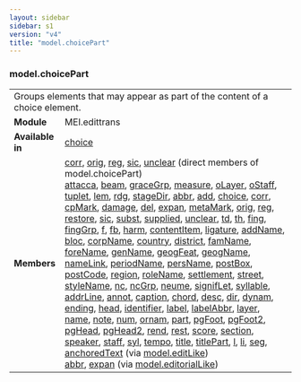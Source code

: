 ```yaml
---
layout: sidebar
sidebar: s1
version: "v4"
title: "model.choicePart"
---
```

<div class="classSpec model">
   <h3 id="model.choicePart">model.choicePart</h3>
   <table class="wovenodd">
      <tr>
         <td colspan="2" class="wovenodd-col2">Groups elements that may appear as part of the content of a choice element.</td>
      </tr>
      <tr>
         <td class="wovenodd-col1"><strong>Module</strong></td>
         <td class="wovenodd-col2">MEI.edittrans</td>
      </tr>
      <tr>
         <td class="wovenodd-col1"><strong>Available in</strong></td>
         <td class="wovenodd-col2">
            <div class="parent">
               <div><a class="link_odd_elementSpec" href="{{ site.baseurl }}/{{ page.version }}/elements/choice.html">choice</a></div>
            </div>
         </td>
      </tr>
      <tr>
         <td class="wovenodd-col1"><strong>Members</strong></td>
         <td class="wovenodd-col2">
            <div class="parent">
               <div><a class="link_odd_elementSpec" href="{{ site.baseurl }}/{{ page.version }}/elements/corr.html">corr</a>, <a class="link_odd_elementSpec" href="{{ site.baseurl }}/{{ page.version }}/elements/orig.html">orig</a>, <a class="link_odd_elementSpec" href="{{ site.baseurl }}/{{ page.version }}/elements/reg.html">reg</a>, <a class="link_odd_elementSpec" href="{{ site.baseurl }}/{{ page.version }}/elements/sic.html">sic</a>, <a class="link_odd_elementSpec" href="{{ site.baseurl }}/{{ page.version }}/elements/unclear.html">unclear</a> (direct members of model.choicePart)
               </div>
               <div><a class="link_odd_elementSpec" href="{{ site.baseurl }}/{{ page.version }}/model-classes/attacca.html">attacca</a>, <a class="link_odd_elementSpec" href="{{ site.baseurl }}/{{ page.version }}/model-classes/beam.html">beam</a>, <a class="link_odd_elementSpec" href="{{ site.baseurl }}/{{ page.version }}/model-classes/gracegrp.html">graceGrp</a>, <a class="link_odd_elementSpec" href="{{ site.baseurl }}/{{ page.version }}/model-classes/measure.html">measure</a>, <a class="link_odd_elementSpec" href="{{ site.baseurl }}/{{ page.version }}/model-classes/olayer.html">oLayer</a>, <a class="link_odd_elementSpec" href="{{ site.baseurl }}/{{ page.version }}/model-classes/ostaff.html">oStaff</a>, <a class="link_odd_elementSpec" href="{{ site.baseurl }}/{{ page.version }}/model-classes/tuplet.html">tuplet</a>, <a class="link_odd_elementSpec" href="{{ site.baseurl }}/{{ page.version }}/model-classes/lem.html">lem</a>, <a class="link_odd_elementSpec" href="{{ site.baseurl }}/{{ page.version }}/model-classes/rdg.html">rdg</a>, <a class="link_odd_elementSpec" href="{{ site.baseurl }}/{{ page.version }}/model-classes/stagedir.html">stageDir</a>, <a class="link_odd_elementSpec" href="{{ site.baseurl }}/{{ page.version }}/model-classes/abbr.html">abbr</a>, <a class="link_odd_elementSpec" href="{{ site.baseurl }}/{{ page.version }}/model-classes/add.html">add</a>, <a class="link_odd_elementSpec" href="{{ site.baseurl }}/{{ page.version }}/model-classes/choice.html">choice</a>, <a class="link_odd_elementSpec" href="{{ site.baseurl }}/{{ page.version }}/model-classes/corr.html">corr</a>, <a class="link_odd_elementSpec" href="{{ site.baseurl }}/{{ page.version }}/model-classes/cpmark.html">cpMark</a>, <a class="link_odd_elementSpec" href="{{ site.baseurl }}/{{ page.version }}/model-classes/damage.html">damage</a>, <a class="link_odd_elementSpec" href="{{ site.baseurl }}/{{ page.version }}/model-classes/del.html">del</a>, <a class="link_odd_elementSpec" href="{{ site.baseurl }}/{{ page.version }}/model-classes/expan.html">expan</a>, <a class="link_odd_elementSpec" href="{{ site.baseurl }}/{{ page.version }}/model-classes/metamark.html">metaMark</a>, <a class="link_odd_elementSpec" href="{{ site.baseurl }}/{{ page.version }}/model-classes/orig.html">orig</a>, <a class="link_odd_elementSpec" href="{{ site.baseurl }}/{{ page.version }}/model-classes/reg.html">reg</a>, <a class="link_odd_elementSpec" href="{{ site.baseurl }}/{{ page.version }}/model-classes/restore.html">restore</a>, <a class="link_odd_elementSpec" href="{{ site.baseurl }}/{{ page.version }}/model-classes/sic.html">sic</a>, <a class="link_odd_elementSpec" href="{{ site.baseurl }}/{{ page.version }}/model-classes/subst.html">subst</a>, <a class="link_odd_elementSpec" href="{{ site.baseurl }}/{{ page.version }}/model-classes/supplied.html">supplied</a>, <a class="link_odd_elementSpec" href="{{ site.baseurl }}/{{ page.version }}/model-classes/unclear.html">unclear</a>, <a class="link_odd_elementSpec" href="{{ site.baseurl }}/{{ page.version }}/model-classes/td.html">td</a>, <a class="link_odd_elementSpec" href="{{ site.baseurl }}/{{ page.version }}/model-classes/th.html">th</a>, <a class="link_odd_elementSpec" href="{{ site.baseurl }}/{{ page.version }}/model-classes/fing.html">fing</a>, <a class="link_odd_elementSpec" href="{{ site.baseurl }}/{{ page.version }}/model-classes/finggrp.html">fingGrp</a>, <a class="link_odd_elementSpec" href="{{ site.baseurl }}/{{ page.version }}/model-classes/f.html">f</a>, <a class="link_odd_elementSpec" href="{{ site.baseurl }}/{{ page.version }}/model-classes/fb.html">fb</a>, <a class="link_odd_elementSpec" href="{{ site.baseurl }}/{{ page.version }}/model-classes/harm.html">harm</a>, <a class="link_odd_elementSpec" href="{{ site.baseurl }}/{{ page.version }}/model-classes/contentitem.html">contentItem</a>, <a class="link_odd_elementSpec" href="{{ site.baseurl }}/{{ page.version }}/model-classes/ligature.html">ligature</a>, <a class="link_odd_elementSpec" href="{{ site.baseurl }}/{{ page.version }}/model-classes/addname.html">addName</a>, <a class="link_odd_elementSpec" href="{{ site.baseurl }}/{{ page.version }}/model-classes/bloc.html">bloc</a>, <a class="link_odd_elementSpec" href="{{ site.baseurl }}/{{ page.version }}/model-classes/corpname.html">corpName</a>, <a class="link_odd_elementSpec" href="{{ site.baseurl }}/{{ page.version }}/model-classes/country.html">country</a>, <a class="link_odd_elementSpec" href="{{ site.baseurl }}/{{ page.version }}/model-classes/district.html">district</a>, <a class="link_odd_elementSpec" href="{{ site.baseurl }}/{{ page.version }}/model-classes/famname.html">famName</a>, <a class="link_odd_elementSpec" href="{{ site.baseurl }}/{{ page.version }}/model-classes/forename.html">foreName</a>, <a class="link_odd_elementSpec" href="{{ site.baseurl }}/{{ page.version }}/model-classes/genname.html">genName</a>, <a class="link_odd_elementSpec" href="{{ site.baseurl }}/{{ page.version }}/model-classes/geogfeat.html">geogFeat</a>, <a class="link_odd_elementSpec" href="{{ site.baseurl }}/{{ page.version }}/model-classes/geogname.html">geogName</a>, <a class="link_odd_elementSpec" href="{{ site.baseurl }}/{{ page.version }}/model-classes/namelink.html">nameLink</a>, <a class="link_odd_elementSpec" href="{{ site.baseurl }}/{{ page.version }}/model-classes/periodname.html">periodName</a>, <a class="link_odd_elementSpec" href="{{ site.baseurl }}/{{ page.version }}/model-classes/persname.html">persName</a>, <a class="link_odd_elementSpec" href="{{ site.baseurl }}/{{ page.version }}/model-classes/postbox.html">postBox</a>, <a class="link_odd_elementSpec" href="{{ site.baseurl }}/{{ page.version }}/model-classes/postcode.html">postCode</a>, <a class="link_odd_elementSpec" href="{{ site.baseurl }}/{{ page.version }}/model-classes/region.html">region</a>, <a class="link_odd_elementSpec" href="{{ site.baseurl }}/{{ page.version }}/model-classes/rolename.html">roleName</a>, <a class="link_odd_elementSpec" href="{{ site.baseurl }}/{{ page.version }}/model-classes/settlement.html">settlement</a>, <a class="link_odd_elementSpec" href="{{ site.baseurl }}/{{ page.version }}/model-classes/street.html">street</a>, <a class="link_odd_elementSpec" href="{{ site.baseurl }}/{{ page.version }}/model-classes/stylename.html">styleName</a>, <a class="link_odd_elementSpec" href="{{ site.baseurl }}/{{ page.version }}/model-classes/nc.html">nc</a>, <a class="link_odd_elementSpec" href="{{ site.baseurl }}/{{ page.version }}/model-classes/ncgrp.html">ncGrp</a>, <a class="link_odd_elementSpec" href="{{ site.baseurl }}/{{ page.version }}/model-classes/neume.html">neume</a>, <a class="link_odd_elementSpec" href="{{ site.baseurl }}/{{ page.version }}/model-classes/signiflet.html">signifLet</a>, <a class="link_odd_elementSpec" href="{{ site.baseurl }}/{{ page.version }}/model-classes/syllable.html">syllable</a>, <a class="link_odd_elementSpec" href="{{ site.baseurl }}/{{ page.version }}/model-classes/addrline.html">addrLine</a>, <a class="link_odd_elementSpec" href="{{ site.baseurl }}/{{ page.version }}/model-classes/annot.html">annot</a>, <a class="link_odd_elementSpec" href="{{ site.baseurl }}/{{ page.version }}/model-classes/caption.html">caption</a>, <a class="link_odd_elementSpec" href="{{ site.baseurl }}/{{ page.version }}/model-classes/chord.html">chord</a>, <a class="link_odd_elementSpec" href="{{ site.baseurl }}/{{ page.version }}/model-classes/desc.html">desc</a>, <a class="link_odd_elementSpec" href="{{ site.baseurl }}/{{ page.version }}/model-classes/dir.html">dir</a>, <a class="link_odd_elementSpec" href="{{ site.baseurl }}/{{ page.version }}/model-classes/dynam.html">dynam</a>, <a class="link_odd_elementSpec" href="{{ site.baseurl }}/{{ page.version }}/model-classes/ending.html">ending</a>, <a class="link_odd_elementSpec" href="{{ site.baseurl }}/{{ page.version }}/model-classes/head.html">head</a>, <a class="link_odd_elementSpec" href="{{ site.baseurl }}/{{ page.version }}/model-classes/identifier.html">identifier</a>, <a class="link_odd_elementSpec" href="{{ site.baseurl }}/{{ page.version }}/model-classes/label.html">label</a>, <a class="link_odd_elementSpec" href="{{ site.baseurl }}/{{ page.version }}/model-classes/labelabbr.html">labelAbbr</a>, <a class="link_odd_elementSpec" href="{{ site.baseurl }}/{{ page.version }}/model-classes/layer.html">layer</a>, <a class="link_odd_elementSpec" href="{{ site.baseurl }}/{{ page.version }}/model-classes/name.html">name</a>, <a class="link_odd_elementSpec" href="{{ site.baseurl }}/{{ page.version }}/model-classes/note.html">note</a>, <a class="link_odd_elementSpec" href="{{ site.baseurl }}/{{ page.version }}/model-classes/num.html">num</a>, <a class="link_odd_elementSpec" href="{{ site.baseurl }}/{{ page.version }}/model-classes/ornam.html">ornam</a>, <a class="link_odd_elementSpec" href="{{ site.baseurl }}/{{ page.version }}/model-classes/part.html">part</a>, <a class="link_odd_elementSpec" href="{{ site.baseurl }}/{{ page.version }}/model-classes/pgfoot.html">pgFoot</a>, <a class="link_odd_elementSpec" href="{{ site.baseurl }}/{{ page.version }}/model-classes/pgfoot2.html">pgFoot2</a>, <a class="link_odd_elementSpec" href="{{ site.baseurl }}/{{ page.version }}/model-classes/pghead.html">pgHead</a>, <a class="link_odd_elementSpec" href="{{ site.baseurl }}/{{ page.version }}/model-classes/pghead2.html">pgHead2</a>, <a class="link_odd_elementSpec" href="{{ site.baseurl }}/{{ page.version }}/model-classes/rend.html">rend</a>, <a class="link_odd_elementSpec" href="{{ site.baseurl }}/{{ page.version }}/model-classes/rest.html">rest</a>, <a class="link_odd_elementSpec" href="{{ site.baseurl }}/{{ page.version }}/model-classes/score.html">score</a>, <a class="link_odd_elementSpec" href="{{ site.baseurl }}/{{ page.version }}/model-classes/section.html">section</a>, <a class="link_odd_elementSpec" href="{{ site.baseurl }}/{{ page.version }}/model-classes/speaker.html">speaker</a>, <a class="link_odd_elementSpec" href="{{ site.baseurl }}/{{ page.version }}/model-classes/staff.html">staff</a>, <a class="link_odd_elementSpec" href="{{ site.baseurl }}/{{ page.version }}/model-classes/syl.html">syl</a>, <a class="link_odd_elementSpec" href="{{ site.baseurl }}/{{ page.version }}/model-classes/tempo.html">tempo</a>, <a class="link_odd_elementSpec" href="{{ site.baseurl }}/{{ page.version }}/model-classes/title.html">title</a>, <a class="link_odd_elementSpec" href="{{ site.baseurl }}/{{ page.version }}/model-classes/titlepart.html">titlePart</a>, <a class="link_odd_elementSpec" href="{{ site.baseurl }}/{{ page.version }}/model-classes/l.html">l</a>, <a class="link_odd_elementSpec" href="{{ site.baseurl }}/{{ page.version }}/model-classes/li.html">li</a>, <a class="link_odd_elementSpec" href="{{ site.baseurl }}/{{ page.version }}/model-classes/seg.html">seg</a>, <a class="link_odd_elementSpec" href="{{ site.baseurl }}/{{ page.version }}/model-classes/anchoredtext.html">anchoredText</a><span> (via <a class="link_odd_classSpec" href="{{ site.baseurl }}/{{ page.version }}/model-classes/model.editlike.html">model.editLike</a>)</span></div>
               <div><a class="link_odd_elementSpec" href="{{ site.baseurl }}/{{ page.version }}/model-classes/abbr.html">abbr</a>, <a class="link_odd_elementSpec" href="{{ site.baseurl }}/{{ page.version }}/model-classes/expan.html">expan</a><span> (via <a class="link_odd_classSpec" href="{{ site.baseurl }}/{{ page.version }}/model-classes/model.editoriallike.html">model.editorialLike</a>)</span></div>
            </div>
         </td>
      </tr>
   </table>
</div>